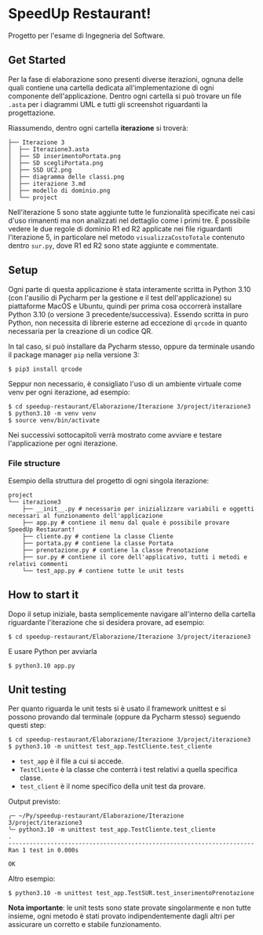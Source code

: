 # SpeedUp Restaurant!

Progetto per l'esame di Ingegneria del Software.

## Get Started

Per la fase di elaborazione sono presenti diverse iterazioni, ognuna delle quali contiene una cartella dedicata 
all'implementazione di ogni componente dell'applicazione. Dentro ogni cartella si può trovare un file `.asta` per i diagrammi UML e tutti gli screenshot riguardanti la progettazione.

Riassumendo, dentro ogni cartella **iterazione** si troverà:

````
├── Iterazione 3
│  ├── Iterazione3.asta
│  ├── SD inserimentoPortata.png
│  ├── SD scegliPortata.png
│  ├── SSD UC2.png
│  ├── diagramma delle classi.png
│  ├── iterazione 3.md
│  ├── modello di dominio.png
│  └── project
````

Nell'iterazione 5 sono state aggiunte tutte le funzionalità specificate nei casi d'uso rimanenti ma non analizzati nel dettaglio come i primi tre.
È possibile vedere le due regole di dominio R1 ed R2 applicate nei file riguardanti l'iterazione 5, in particolare nel metodo `visualizzaCostoTotale` contenuto dentro `sur.py`, dove R1 ed R2 sono state aggiunte e commentate. 

## Setup

Ogni parte di questa applicazione è stata interamente scritta in Python 3.10 (con l'ausilio di Pycharm per la gestione e il test dell'applicazione) su piattaforme MacOS e Ubuntu,
quindi per prima cosa occorrerà installare Python 3.10 (o versione 3 precedente/successiva). Essendo scritta in puro Python, non necessita di librerie esterne ad eccezione di `qrcode` in quanto necessaria per la creazione di un codice QR.

In tal caso, si può installare da Pycharm stesso, oppure da terminale usando il package manager `pip` nella versione 3:

````
$ pip3 install qrcode
````

Seppur non necessario, è consigliato l'uso di un ambiente virtuale come venv per ogni iterazione, ad esempio:

````
$ cd speedup-restaurant/Elaborazione/Iterazione 3/project/iterazione3
$ python3.10 -m venv venv
$ source venv/bin/activate
````

Nei successivi sottocapitoli verrà mostrato come avviare e testare l'applicazione per ogni iterazione. 

### File structure

Esempio della struttura del progetto di ogni singola iterazione:

````
project
└── iterazione3
    ├── __init__.py # necessario per inizializzare variabili e oggetti necessari al funzionamento dell'applicazione
    ├── app.py # contiene il menu dal quale è possibile provare SpeedUp Restaurant!
    ├── cliente.py # contiene la classe Cliente
    ├── portata.py # contiene la classe Portata
    ├── prenotazione.py # contiene la classe Prenotazione
    ├── sur.py # contiene il core dell'applicativo, tutti i metodi e relativi commenti
    └── test_app.py # contiene tutte le unit tests
````

## How to start it

Dopo il setup iniziale, basta semplicemente navigare all'interno della cartella riguardante l'iterazione che si desidera provare, ad esempio:

````
$ cd speedup-restaurant/Elaborazione/Iterazione 3/project/iterazione3
````

E usare Python per avviarla

````
$ python3.10 app.py
````

## Unit testing

Per quanto riguarda le unit tests si è usato il framework unittest e si possono provando dal terminale (oppure da Pycharm stesso) seguendo questi step:

````
$ cd speedup-restaurant/Elaborazione/Iterazione 3/project/iterazione3
$ python3.10 -m unittest test_app.TestCliente.test_cliente
````

- `test_app` è il file a cui si accede.
- `TestCliente` è la classe che conterrà i test relativi a quella specifica classe.
- `test_client` è il nome specifico della unit test da provare.

Output previsto:

````
╭─ ~/Py/speedup-restaurant/Elaborazione/Iterazione 3/project/iterazione3
╰─ python3.10 -m unittest test_app.TestCliente.test_cliente          
.
----------------------------------------------------------------------
Ran 1 test in 0.000s

OK
````

Altro esempio:

````
$ python3.10 -m unittest test_app.TestSUR.test_inserimentoPrenotazione
````

**Nota importante**: le unit tests sono state provate singolarmente e non tutte insieme, ogni metodo è stati provato indipendentemente dagli altri per assicurare un corretto e stabile funzionamento.
